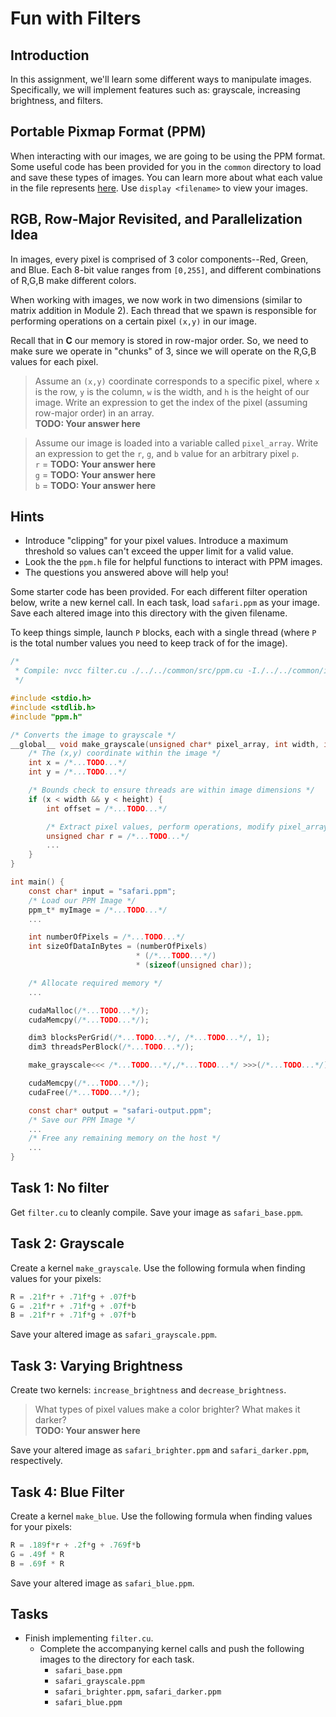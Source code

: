 # Fun with Filters
## Introduction
In this assignment, we'll learn some different ways to manipulate images. Specifically, we will implement features such as: grayscale, increasing brightness, and filters.

## Portable Pixmap Format (PPM) 
When interacting with our images, we are going to be using the PPM format. Some useful code has been provided for you in the `common` directory to load and save these types of images. You can learn more about what each value in the file represents [here](https://en.wikipedia.org/wiki/Netpbm). Use `display <filename>` to view your images.

## RGB, Row-Major Revisited, and Parallelization Idea
In images, every pixel is comprised of 3 color components--Red, Green, and Blue. Each 8-bit value ranges from `[0,255]`, and different combinations of R,G,B make different colors.

When working with images, we now work in two dimensions (similar to matrix addition in Module 2). Each thread that we spawn is responsible for performing operations on a certain pixel `(x,y)` in our image.

Recall that in **C** our memory is stored in row-major order. So, we need to make sure we operate in "chunks" of 3, since we will operate on the R,G,B values for each pixel.

> Assume an `(x,y)` coordinate corresponds to a specific pixel, where `x` is the row, `y` is the column, `w` is the width, and `h` is the height of our image. Write an expression to get the index of the pixel (assuming row-major order) in an array.\
**TODO: Your answer here**

> Assume our image is loaded into a variable called `pixel_array`. Write an expression to get the `r`, `g`, and `b` value for an arbitrary pixel `p`.\
`r` =  **TODO: Your answer here**\
`g` =  **TODO: Your answer here** \
`b` =  **TODO: Your answer here** 

## Hints
* Introduce "clipping" for your pixel values. Introduce a maximum threshold so values can't exceed the upper limit for a valid value.
* Look the the `ppm.h` file for helpful functions to interact with PPM images.
* The questions you answered above will help you!

Some starter code has been provided. For each different filter operation below, write a new kernel call. In each task, load `safari.ppm` as your image. Save each altered image into this directory with the given filename. 

To keep things simple, launch `P` blocks, each with a single thread (where `P` is the total number values you need to keep track of for the image).

```c
/* 
 * Compile: nvcc filter.cu ./../../common/src/ppm.cu -I./../../common/include -o filter
 */

#include <stdio.h>
#include <stdlib.h>
#include "ppm.h"

/* Converts the image to grayscale */
__global__ void make_grayscale(unsigned char* pixel_array, int width, int height) {
    /* The (x,y) coordinate within the image */
    int x = /*...TODO...*/
    int y = /*...TODO...*/

    /* Bounds check to ensure threads are within image dimensions */
    if (x < width && y < height) {
        int offset = /*...TODO...*/

        /* Extract pixel values, perform operations, modify pixel_array */
        unsigned char r = /*...TODO...*/
        ...
    }
}

int main() {
    const char* input = "safari.ppm";
    /* Load our PPM Image */
    ppm_t* myImage = /*...TODO...*/
    ...

    int numberOfPixels = /*...TODO...*/
    int sizeOfDataInBytes = (numberOfPixels)
                            * (/*...TODO...*/)
                            * (sizeof(unsigned char));

    /* Allocate required memory */ 
    ...

    cudaMalloc(/*...TODO...*/);
    cudaMemcpy(/*...TODO...*/);

    dim3 blocksPerGrid(/*...TODO...*/, /*...TODO...*/, 1);
    dim3 threadsPerBlock(/*...TODO...*/);

    make_grayscale<<< /*...TODO...*/,/*...TODO...*/ >>>(/*...TODO...*/);

    cudaMemcpy(/*...TODO...*/);
    cudaFree(/*...TODO...*/);

    const char* output = "safari-output.ppm";
    /* Save our PPM Image */
    ...
    /* Free any remaining memory on the host */
    ...
}
```
## Task 1: No filter
Get `filter.cu` to cleanly compile. Save your image as `safari_base.ppm`.

## Task 2: Grayscale
Create a kernel `make_grayscale`. Use the following formula when finding values for your pixels:
```c
R = .21f*r + .71f*g + .07f*b
G = .21f*r + .71f*g + .07f*b
B = .21f*r + .71f*g + .07f*b
```
Save your altered image as `safari_grayscale.ppm`.

## Task 3: Varying Brightness
Create two kernels: `increase_brightness` and `decrease_brightness`. 
> What types of pixel values make a color brighter? What makes it darker?\
**TODO: Your answer here**

Save your altered image as `safari_brighter.ppm` and `safari_darker.ppm`, respectively.

## Task 4: Blue Filter
Create a kernel `make_blue`. Use the following formula when finding values for your pixels:
```c
R = .189f*r + .2f*g + .769f*b
G = .49f * R
B = .69f * R
```
Save your altered image as `safari_blue.ppm`.

## Tasks
* Finish implementing `filter.cu`.
    * Complete the accompanying kernel calls and push the following images to the directory for each task.
        * `safari_base.ppm`
        * `safari_grayscale.ppm`
        * `safari_brighter.ppm`, `safari_darker.ppm`
        * `safari_blue.ppm`
    
